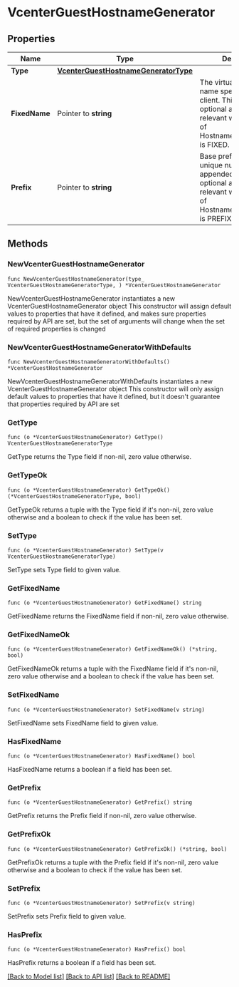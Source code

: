 # VcenterGuestHostnameGenerator

## Properties

Name | Type | Description | Notes
------------ | ------------- | ------------- | -------------
**Type** | [**VcenterGuestHostnameGeneratorType**](VcenterGuestHostnameGeneratorType.md) |  | 
**FixedName** | Pointer to **string** | The virtual machine name specified by the client. This field is optional and it is only relevant when the value of HostnameGenerator.type is FIXED. | [optional] 
**Prefix** | Pointer to **string** | Base prefix, to which a unique number is appended. This field is optional and it is only relevant when the value of HostnameGenerator.type is PREFIX. | [optional] 

## Methods

### NewVcenterGuestHostnameGenerator

`func NewVcenterGuestHostnameGenerator(type_ VcenterGuestHostnameGeneratorType, ) *VcenterGuestHostnameGenerator`

NewVcenterGuestHostnameGenerator instantiates a new VcenterGuestHostnameGenerator object
This constructor will assign default values to properties that have it defined,
and makes sure properties required by API are set, but the set of arguments
will change when the set of required properties is changed

### NewVcenterGuestHostnameGeneratorWithDefaults

`func NewVcenterGuestHostnameGeneratorWithDefaults() *VcenterGuestHostnameGenerator`

NewVcenterGuestHostnameGeneratorWithDefaults instantiates a new VcenterGuestHostnameGenerator object
This constructor will only assign default values to properties that have it defined,
but it doesn't guarantee that properties required by API are set

### GetType

`func (o *VcenterGuestHostnameGenerator) GetType() VcenterGuestHostnameGeneratorType`

GetType returns the Type field if non-nil, zero value otherwise.

### GetTypeOk

`func (o *VcenterGuestHostnameGenerator) GetTypeOk() (*VcenterGuestHostnameGeneratorType, bool)`

GetTypeOk returns a tuple with the Type field if it's non-nil, zero value otherwise
and a boolean to check if the value has been set.

### SetType

`func (o *VcenterGuestHostnameGenerator) SetType(v VcenterGuestHostnameGeneratorType)`

SetType sets Type field to given value.


### GetFixedName

`func (o *VcenterGuestHostnameGenerator) GetFixedName() string`

GetFixedName returns the FixedName field if non-nil, zero value otherwise.

### GetFixedNameOk

`func (o *VcenterGuestHostnameGenerator) GetFixedNameOk() (*string, bool)`

GetFixedNameOk returns a tuple with the FixedName field if it's non-nil, zero value otherwise
and a boolean to check if the value has been set.

### SetFixedName

`func (o *VcenterGuestHostnameGenerator) SetFixedName(v string)`

SetFixedName sets FixedName field to given value.

### HasFixedName

`func (o *VcenterGuestHostnameGenerator) HasFixedName() bool`

HasFixedName returns a boolean if a field has been set.

### GetPrefix

`func (o *VcenterGuestHostnameGenerator) GetPrefix() string`

GetPrefix returns the Prefix field if non-nil, zero value otherwise.

### GetPrefixOk

`func (o *VcenterGuestHostnameGenerator) GetPrefixOk() (*string, bool)`

GetPrefixOk returns a tuple with the Prefix field if it's non-nil, zero value otherwise
and a boolean to check if the value has been set.

### SetPrefix

`func (o *VcenterGuestHostnameGenerator) SetPrefix(v string)`

SetPrefix sets Prefix field to given value.

### HasPrefix

`func (o *VcenterGuestHostnameGenerator) HasPrefix() bool`

HasPrefix returns a boolean if a field has been set.


[[Back to Model list]](../README.md#documentation-for-models) [[Back to API list]](../README.md#documentation-for-api-endpoints) [[Back to README]](../README.md)


